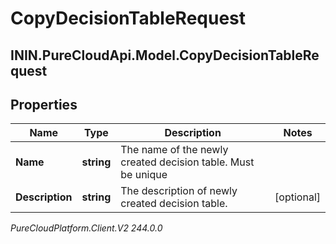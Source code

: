 # CopyDecisionTableRequest

## ININ.PureCloudApi.Model.CopyDecisionTableRequest

## Properties

|Name | Type | Description | Notes|
|------------ | ------------- | ------------- | -------------|
| **Name** | **string** | The name of the newly created decision table. Must be unique | |
| **Description** | **string** | The description of newly created decision table. | [optional] |



_PureCloudPlatform.Client.V2 244.0.0_
